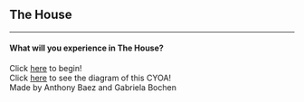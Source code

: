 ## The House
---
#### What will you experience in The House?

Click [here](home.md) to begin!  
Click [here]() to see the diagram of this CYOA!  
Made by Anthony Baez and Gabriela Bochen

